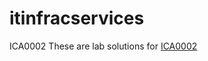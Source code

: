 # itinfracservices
ICA0002
These are lab solutions for [ICA0002](https://github.com/romankuchin/itinfraservices)
